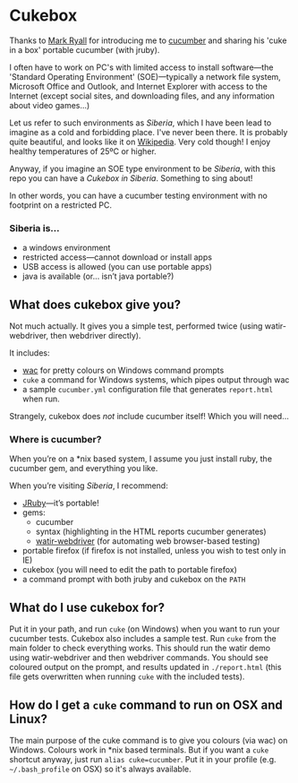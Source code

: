 # Cukebox

Thanks to [Mark Ryall](https://github.com/markryall) for introducing me to [cucumber](http://cukes.info/) 
and sharing his 'cuke in a box' portable cucumber (with jruby).

I often have to work on PC's with limited access 
to install software—the 'Standard Operating Environment' (SOE)—typically 
a network file system, 
Microsoft Office and Outlook, 
and Internet Explorer with access to the Internet 
(except social sites, and downloading files, and any information about video games…)

Let us refer to such environments as _Siberia_,
which I have been lead to imagine as a cold and forbidding place. 
I've never been there. 
It is probably quite beautiful, 
and looks like it on [Wikipedia](http://en.wikipedia.org/wiki/Siberia "Siberia — Wikipedia").
Very cold though! I enjoy healthy temperatures of 25ºC or higher.

Anyway, if you imagine an SOE type environment to be _Siberia_, 
with this repo you can have a _Cukebox in Siberia_. 
Something to sing about!

In other words, you can have a cucumber testing environment with no footprint on a restricted PC.

### Siberia is…

* a windows environment
* restricted access—cannot download or install apps
* USB access is allowed (you can use portable apps)
* java is available (or… isn’t java portable?)

## What does cukebox give you?

Not much actually. It gives you a simple test, performed twice (using watir-webdriver, then webdriver directly).

It includes:

* [wac](https://github.com/aslakhellesoy/wac) for pretty colours on Windows command prompts
* `cuke` a command for Windows systems, which pipes output through wac
* a sample `cucumber.yml` configuration file that generates `report.html` when run.

Strangely, cukebox does *not* include cucumber itself! Which you will need…

### Where is cucumber?

When you’re on a *nix based system, I assume you just install ruby, the cucumber gem, and everything you like.

When you’re visiting _Siberia_, I recommend:

* [JRuby](http://www.jruby.org/)—it’s portable!
* gems:
  * cucumber
  * syntax (highlighting in the HTML reports cucumber generates)
  * [watir-webdriver](https://github.com/jarib/watir-webdriver) (for automating web browser-based testing)
* portable firefox (if firefox is not installed, unless you wish to test only in IE)
* cukebox (you will need to edit the path to portable firefox)
* a command prompt with both jruby and cukebox on the `PATH`

## What do I use cukebox for?

Put it in your path, and run `cuke` (on Windows) when you want to run your cucumber tests.
Cukebox also includes a sample test. Run `cuke` from the main folder to check everything works.
This should run the watir demo using watir-webdriver and then webdriver commands.
You should see coloured output on the prompt, and results updated in `./report.html` 
(this file gets overwritten when running `cuke` with the included tests).

## How do I get a `cuke` command to run on OSX and Linux?

The main purpose of the cuke command is to give you colours (via wac) on Windows. 
Colours work in *nix based terminals. 
But if you want a `cuke` shortcut anyway, just run `alias cuke=cucumber`. 
Put it in your profile (e.g. `~/.bash_profile` on OSX) so it's always available.